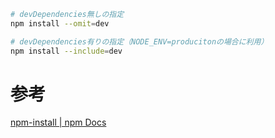 ```sh
# devDependencies無しの指定
npm install --omit=dev

# devDependencies有りの指定（NODE_ENV=producitonの場合に利用）
npm install --include=dev 
```

# 参考
[npm-install | npm Docs](https://docs.npmjs.com/cli/v8/commands/npm-install#omit)